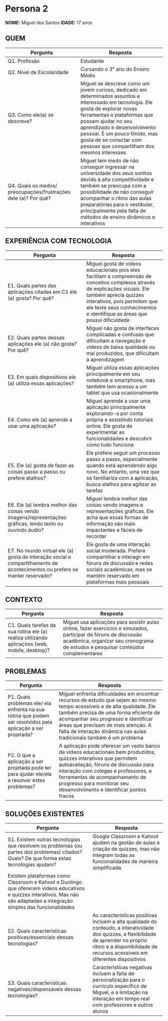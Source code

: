# Persona 2
**NOME:** Miguel dos Santos
**IDADE:** 17 anos

## QUEM
| Pergunta | Resposta |
| ---- | ------------ |
| Q1. Profissão | Estudante |
| Q2. Nível de Escolaridade | Cursando o 3° ano do Ensino Médio |
| Q3. Como ele(a) se descreve? | Miguel se descreve como um jovem curioso, dedicado em determinados assuntos e interessado em tecnologia. Ele gosta de explorar novas ferramentas e plataformas que possam ajudar no seu aprendizado e desenvolvimento pessoal. É um pouco tímido, mas gosta de se conectar com pessoas que compartilham dos mesmos interesses |
| Q4. Quais os medos/ preocupações/frustrações dele (a)? Por quê? | Miguel tem medo de não conseguir ingressar na universidade dos seus sonhos devido à alta competitividade e também se preocupa com a possibilidade de não conseguir acompanhar o ritmo das aulas preparatórias para o vestibular, principalmente pela falta de métodos de ensino dinâmicos e interativos |

## EXPERIÊNCIA COM TECNOLOGIA
| Pergunta | Resposta |
| ---- | ------------ |
| E1. Quais partes das aplicações citadas em C1 ele (a) gosta? Por quê? | Miguel gosta de vídeos educacionais pois eles facilitam a compreensão de conceitos complexos através de explicações visuais. Ele também aprecia quizzes interativos, pois permitem que ele teste seus conhecimentos e identifique as áreas que possui dificuldade |
| E2. Quais partes dessas aplicações ele (a) não gosta? Por quê? | Miguel não gosta de interfaces complicadas e confusas que dificultam a navegação e vídeos de baixa qualidade ou mal produzidos, que dificultam a aprendizagem |
| E3. Em quais dispositivos ele (a) utiliza essas aplicações? | Miguel utiliza essas aplicações principalmente em seu notebook e smartphone, mas também tem acesso a um tablet que usa ocasionalmente |
| E4. Como ele (a) aprende a usar uma aplicação? | Miguel aprende a usar uma aplicação principalmente explorando-a por conta própria e assistindo tutoriais online. Ele gosta de experimentar as funcionalidades e descobrir como tudo funciona |
| E5. Ele (a) gosta de fazer as coisas passo a passo ou prefere atalhos? | Ele prefere seguir um processo passo a passo, especialmente quando está aprendendo algo novo. No entanto, uma vez que se familiariza com a aplicação, busca atalhos para agilizar as tarefas |
| E6. Ele (a) lembra melhor das coisas vendo imagens/representações gráficas, lendo texto ou ouvindo áudio? | Miguel lembra melhor das coisas vendo imagens e representações gráficas. Ele acha que essas formas de informação são mais impactantes e fáceis de recordar |
| E7. No mundo virtual ele (a) gosta de interação social e compartilhamento de acontecimentos ou prefere se manter reservado? | Ele gosta de uma interação social moderada. Prefere compartilhar e interagir em fóruns de discussão e redes sociais acadêmicas, mas se mantém reservado em plataformas mais pessoais |

## CONTEXTO
| Pergunta | Resposta |
| ---- | ------------ |
| C1. Quais tarefas da sua rotina ele (a) realiza utilizando aplicações (web, mobile, desktop)? | Miguel usa aplicações para assistir aulas online, fazer exercícios e simulados, participar de fóruns de discussão acadêmica, organizar seu cronograma de estudos e pesquisar conteúdos complementares |

## PROBLEMAS
| Pergunta | Resposta |
| ---- | ------------ |
| P1. Quais problemas ele/ ela enfrenta na sua rotina que podem ser resolvidos pela aplicação a ser projetada? | Miguel enfrenta dificuldades em encontrar recursos de estudo que sejam ao mesmo tempo acessíveis e de alta qualidade. Ele também precisa de uma forma eficiente de acompanhar seu progresso e identificar áreas que precisam de mais atenção. A falta de interação dinâmica nas aulas tradicionais também é um problema |
| P2. O que a aplicação a ser projetada pode ter para ajudar ele/ela a resolver estes problemas? | A aplicação pode oferecer um vasto banco de vídeos educacionais bem produzidos, quizzes interativos que permitem autoavaliação, fóruns de discussão para interação com colegas e professores, e ferramentas de acompanhamento de progresso para monitorar seu desenvolvimento e identificar pontos fracos |

## SOLUÇÕES EXISTENTES
| Pergunta | Resposta |
| ---- | ------------ |
| S1. Existem outras tecnologias que resolvem os problemas (ou partes dos problemas) citados? Quais? De que forma estas tecnologias ajudam?| Google Classroom e Kahoot ajudam na gestão de aulas e criação de quizzes, mas não integram todas as funcionalidades de maneira simplificada.
Existem plataformas como Classroom e Kahoot e Duolingo que oferecem vídeos educativos e quizzes interativos. Mas não são adaptadas a integração simples das funcionalidades |
| S2. Quais características positivas/essenciais dessas tecnologias?| As características positivas incluem a alta qualidade do conteúdo, a interatividade dos quizzes, a flexibilidade de aprender no próprio ritmo e a disponibilidade de recursos acessíveis em diferentes dispositivos |
| S3. Quais características negativas/dispensáveis dessas tecnologias?| Características negativas incluem a falta de personalização para o currículo específico de Miguel, e a limitação na interação em tempo real com professores e outros alunos |
